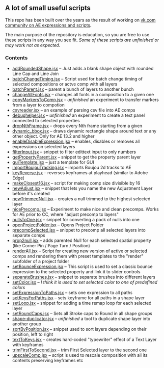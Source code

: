 ## A lot of small useful scripts

This repo has been built over the years as the result of working on [vk.com community on AE expressions and scripts](http://vk.com/ae_exp).

The main purpose of the repository is education, so you are free to use these scripts in any way you see fit.
*Some of these scripts are unfinished or may work not as expected.* 

### Contents

+	[addRoundedShape.jsx](https://github.com/ae-scripting/scripting-snippets/blob/master/addRoundedShape.jsx) – Just adds a blank shape object with rounded Line Cap and Line Join
+	[batchChangeTiming.jsx](https://github.com/ae-scripting/scripting-snippets/blob/master/batchChangeTiming.jsx) – Script used for batch change timing of selected compositions or actve comp with all layers
+	[batchParent.jsx](https://github.com/ae-scripting/scripting-snippets/blob/master/batchParent.jsx) – parent a bunch of layers to another bunch
+	[changeAllFonts.jsx](https://github.com/ae-scripting/scripting-snippets/blob/master/changeAllFonts.jsx) – changes all fonts in a composition to a given one
+	[copyMarkersToComp.jsx](https://github.com/ae-scripting/scripting-snippets/blob/master/copyMarkersToComp.jsx) – *unfinished* an experiment to transfer markers from a layer to compotion
+	[csvreader.jsx](https://github.com/ae-scripting/scripting-snippets/blob/master/csvreader.jsx) – an example of parsing csv file into AE comps
+	[debughelper.jsx](https://github.com/ae-scripting/scripting-snippets/blob/master/debughelper.jsx) – *unfinished* an experiment to create a text panel connected to selected properties
+	[dropNthFrame.jsx](https://github.com/ae-scripting/scripting-snippets/blob/master/dropNthFrame.jsx) – drops every Nth frame starting from a given
+	[dynamic_bbox.jsx](https://github.com/ae-scripting/scripting-snippets/blob/master/dynamic_bbox.jsx) – draws dynamic rectangle shape around text or any other object. Only for AE 13.2 and higher
+	[enableDisableExpression.jsx](https://github.com/ae-scripting/scripting-snippets/blob/master/enableDisableExpression.jsx) – enables, disables or removes all expressions on selected layers
+	[filterInput.jsx](https://github.com/ae-scripting/scripting-snippets/blob/master/filterInput.jsx) – snippet to filter edittext input to only numbers
+ 	[getPropertyParent.jsx](https://github.com/ae-scripting/scripting-snippets/blob/master/getPropertyParent.jsx) – snippet to get the property parent layer
+	[guiTemplate.jsx](https://github.com/ae-scripting/scripting-snippets/blob/master/guiTemplate.jsx) – just a template for GUI
+	[importBoujouTracking.jsx](https://github.com/ae-scripting/scripting-snippets/blob/master/importBoujouTracking.jsx) – imports Boujou 2d tracks to AE
+	[keyReverse.jsx](https://github.com/ae-scripting/scripting-snippets/blob/master/keyReverse.jsx) – reverses keyframes at playhead (similar to Adobe Edge)
+	[makeClosest16.jsx](https://github.com/ae-scripting/scripting-snippets/blob/master/makeClosest16.jsx) – script for making comp size divisible by 16
+	[newAdjust.jsx](https://github.com/ae-scripting/scripting-snippets/blob/master/newAdjust.jsx) – snippet that lets you name the new Adjustment Layer before it's created
+	[newTrimmedNull.jsx](https://github.com/ae-scripting/scripting-snippets/blob/master/newTrimmedNull.jsx) – creates a null trimmed to the highest selected layer
+	[nicePrecomp.jsx](https://github.com/ae-scripting/scripting-snippets/blob/master/nicePrecomp.jsx) – Experiment to make nice and clean precomps. Works for AE prior to CC, where "adjust precomp to layers"
+	[nullsToOne.jsx](https://github.com/ae-scripting/scripting-snippets/blob/master/nullsToOne.jsx) – snippet for converting a pack of nulls into one
+	[openProjectFolder.jsx](https://github.com/ae-scripting/scripting-snippets/blob/master/openProjectFolder.jsx) – Opens Project Folder
+	[precompSelected.jsx](https://github.com/ae-scripting/scripting-snippets/blob/master/precompSelected.jsx) – snippet to precomp all selected layers into separate comps
+	[prop2null.jsx](https://github.com/ae-scripting/scripting-snippets/blob/master/prop2null.jsx) – adds parented Null for each selected spatial property (like Corner Pin / Page Turn / Position)
+	[renderAll.jsx](https://github.com/ae-scripting/scripting-snippets/blob/master/renderAll.jsx) – Script for creating new version of active or selected comps and rendering them with preset templates to the "render" subfolder of a project folder
+	[setBounceExpression.jsx](https://github.com/ae-scripting/scripting-snippets/blob/master/setBounceExpression.jsx) – This script is used to set a classic bounce expression to the selected property and link it to slider controls
+	[separateBrushes.jsx](https://github.com/ae-scripting/scripting-snippets/blob/master/separateBrushes.jsx) – snippet to separate brushes into different layers
+	[setColor.jsx](https://github.com/ae-scripting/scripting-snippets/blob/master/setColor.jsx) – *I think it is used to set selected color to one of predefined colors*
+	[setExpressionToPaths.jsx](https://github.com/ae-scripting/scripting-snippets/blob/master/setExpressionToPaths.jsx) – sets one expression to all paths
+	[setKeysForPaths.jsx](https://github.com/ae-scripting/scripting-snippets/blob/master/setKeysForPaths.jsx) – sets keyframe for all paths in a shape layer
+	[setLoop.jsx](https://github.com/ae-scripting/scripting-snippets/blob/master/setLoop.jsx) – snippet for adding a time remap loop for each selected layer
+	[setRoundCaps.jsx](https://github.com/ae-scripting/scripting-snippets/blob/master/setRoundCaps.jsx) – Sets all Stroke caps to Round in all shape groups
+	[shape-duplicator.jsx](https://github.com/ae-scripting/scripting-snippets/blob/master/shape-duplicator.jsx) – *unfinished* a tool to duplicate shape layer into another group
+	[sortByPosition.jsx](https://github.com/ae-scripting/scripting-snippets/blob/master/sortByPosition.jsx) – snippet used to sort layers depending on their position, left to right
+	[textToKeys.jsx](https://github.com/ae-scripting/scripting-snippets/blob/master/textToKeys.jsx) – creates hard-coded "typewriter" effect of a Text Layer with keyframes
+	[trimFirstToSecond.jsx](https://github.com/ae-scripting/scripting-snippets/blob/master/trimFirstToSecond.jsx) – trim First Selected layer to the second one
+	[upscaleComp.jsx](https://github.com/ae-scripting/scripting-snippets/blob/master/upscaleComp.jsx) – script is used to rescale composition with all its contents preserving keyframes etc 